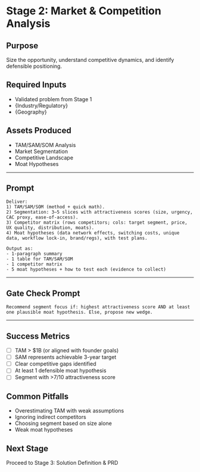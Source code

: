 # Stage 2: Market & Competition Analysis

## Purpose
Size the opportunity, understand competitive dynamics, and identify defensible positioning.

## Required Inputs
- Validated problem from Stage 1
- {Industry/Regulatory}
- {Geography}

## Assets Produced
- TAM/SAM/SOM Analysis
- Market Segmentation
- Competitive Landscape
- Moat Hypotheses

---

## Prompt

```
Deliver:
1) TAM/SAM/SOM (method + quick math).
2) Segmentation: 3–5 slices with attractiveness scores (size, urgency, CAC proxy, ease-of-access).
3) Competitor matrix (rows competitors; cols: target segment, price, UX quality, distribution, moats).
4) Moat hypotheses (data network effects, switching costs, unique data, workflow lock-in, brand/regs), with test plans.

Output as: 
- 1-paragraph summary
- 1 table for TAM/SAM/SOM
- 1 competitor matrix
- 5 moat hypotheses + how to test each (evidence to collect)
```

---

## Gate Check Prompt

```
Recommend segment focus if: highest attractiveness score AND at least one plausible moat hypothesis. Else, propose new wedge.
```

---

## Success Metrics
- [ ] TAM > $1B (or aligned with founder goals)
- [ ] SAM represents achievable 3-year target
- [ ] Clear competitive gaps identified
- [ ] At least 1 defensible moat hypothesis
- [ ] Segment with >7/10 attractiveness score

## Common Pitfalls
- Overestimating TAM with weak assumptions
- Ignoring indirect competitors
- Choosing segment based on size alone
- Weak moat hypotheses

## Next Stage
Proceed to Stage 3: Solution Definition & PRD